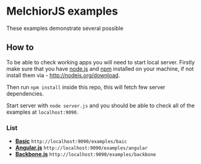 # MelchiorJS examples

These examples demonstrate several possible 

## How to

To be able to check working apps you will need to start local server. Firstly make sure that you have [node.js](http://nodejs.org/) and [npm](https://www.npmjs.org/) installed on your machine, if not install them via - http://nodejs.org/download.

Then run `npm install` inside this repo, this will fetch few server dependencies.

Start server with `node server.js` and you should be able to check all of the examples at `localhost:9090`.

### List

- [**Basic**](https://github.com/voronianski/melchior.js/tree/master/examples/basic) `http://localhost:9090/examples/baic`
- [**Angular.js**](https://github.com/voronianski/melchior.js/tree/master/examples/angular) `http://localhost:9090/examples/angular`
- [**Backbone.js**](https://github.com/voronianski/melchior.js/tree/master/examples/backbone) `http://localhost:9090/examples/backbone`

